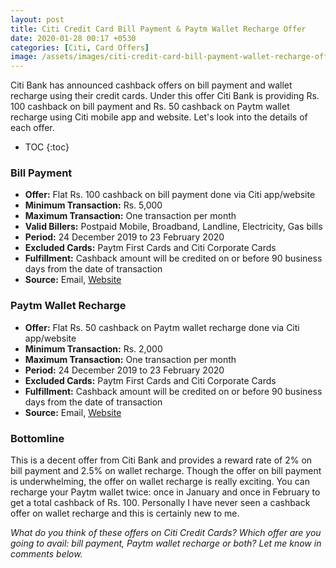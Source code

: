 ```yaml
---
layout: post
title: Citi Credit Card Bill Payment & Paytm Wallet Recharge Offer
date: 2020-01-28 00:17 +0530
categories: [Citi, Card Offers]
image: /assets/images/citi-credit-card-bill-payment-wallet-recharge-offer.jpg
---
```


Citi Bank has announced cashback offers on bill payment and wallet recharge using their credit cards. Under this offer Citi Bank is providing Rs. 100 cashback on bill payment and Rs. 50 cashback on Paytm wallet recharge using Citi mobile app and website. Let's look into the details of each offer.

<!-- prettier-ignore -->
* TOC
{:toc}

### Bill Payment

- **Offer:** Flat Rs. 100 cashback on bill payment done via Citi app/website
- **Minimum Transaction:** Rs. 5,000
- **Maximum Transaction:** One transaction per month
- **Valid Billers:** Postpaid Mobile, Broadband, Landline, Electricity, Gas bills
- **Period:** 24 December 2019 to 23 February 2020
- **Excluded Cards:** Paytm First Cards and Citi Corporate Cards
- **Fulfillment:** Cashback amount will be credited on or before 90 business days from the date of transaction
- **Source:** Email, [Website](https://www.online.citibank.co.in/special-offers/offer/index.html?cat=New_Offers&id=97&eOfferCode=INHPS126012020)

### Paytm Wallet Recharge

- **Offer:** Flat Rs. 50 cashback on Paytm wallet recharge done via Citi app/website
- **Minimum Transaction:** Rs. 2,000
- **Maximum Transaction:** One transaction per month
- **Period:** 24 December 2019 to 23 February 2020
- **Excluded Cards:** Paytm First Cards and Citi Corporate Cards
- **Fulfillment:** Cashback amount will be credited on or before 90 business days from the date of transaction
- **Source:** Email, [Website](https://www.online.citibank.co.in/special-offers/offer/index.html?cat=New_Offers&id=97&eOfferCode=INHPS126012020)

### Bottomline

This is a decent offer from Citi Bank and provides a reward rate of 2% on bill payment and 2.5% on wallet recharge. Though the offer on bill payment is underwhelming, the offer on wallet recharge is really exciting. You can recharge your Paytm wallet twice: once in January and once in February to get a total cashback of Rs. 100. Personally I have never seen a cashback offer on wallet recharge and this is certainly new to me.

_What do you think of these offers on Citi Credit Cards? Which offer are you going to avail: bill payment, Paytm wallet recharge or both? Let me know in comments below._
